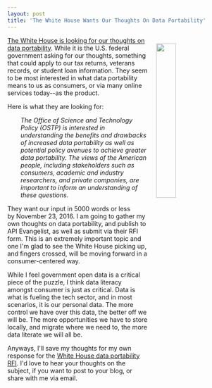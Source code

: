 ```yaml
---
layout: post
title: 'The White House Wants Our Thoughts On Data Portability'
---
```

<p><a href="https://www.whitehouse.gov/webform/request-information-regarding-data-portability"><img style="padding: 15px;" src="http://kinlane-productions.s3.amazonaws.com/api-evangelist-site/tool/white-house-seal.jpg" alt="" width="30%" align="right" /></a></p>
<p><a href="https://www.whitehouse.gov/webform/request-information-regarding-data-portability">The White House is looking for our thoughts on data portability</a>. While it is the U.S. federal government asking for our thoughts, something that could apply to our tax returns, veterans records, or student loan information. They seem to be most interested in what data portability means to us as consumers, or via many online services today--as the product.</p>
<p>Here is what they are looking for:</p>
<p style="padding-left: 30px;"><em>The Office of Science and Technology Policy (OSTP) is interested in understanding the benefits and drawbacks of increased data portability as well as potential policy avenues to achieve greater data portability. The views of the American people, including stakeholders such as consumers, academic and industry researchers, and private companies, are important to inform an understanding of these questions.</em></p>
<p>They want our input in 5000 words or less by&nbsp;<span>November 23, 2016. I am going to gather my own thoughts on data portability, and publish to API Evangelist, as well as submit via their RFI form. This is an extremely important topic&nbsp;and one I'm glad to see the White House picking up, and fingers crossed, will be moving forward in a consumer-centered way.</span></p>
<p><span>While I feel government open data is a critical piece of the puzzle, I think data literacy amongst consumer is just as critical. Data is what is fueling the tech sector, and in most scenarios, it is our personal data. The more control we have over this data, the better off we will be. The more opportunities we have to store locally, and migrate where we need to, the more data literate we will all be.</span></p>
<p><span>Anyways, I'll save my thoughts for my own response for the <a href="https://www.whitehouse.gov/webform/request-information-regarding-data-portability">White House data portability RFI</a>. I'd love to hear your thoughts on the subject, if you want to post to your blog, or share with me via email.</span></p>